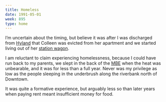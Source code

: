 ```yaml
---
title: Homeless
date: 1991-05-01
week: 895
type: home
---
```


I’m uncertain about the timing, but believe it was after I was discharged from [Hyland](/history/events/1991-hyland/) that Colleen was evicted from her apartment and we started living out of her [station wagon](https://www.dodge-wiki.com/wiki/Plymouth_Reliant).

I am reluctant to claim experiencing homelessness, because I could have run back to my parents, we slept in the back of the [MBE](/history/events/1988-mbe/) when the heat was unbearable, and it was for less than a full year. Never was my privilege as low as the people sleeping in the underbrush along the riverbank north of Downtown.

It was quite a formative experience, but arguably less so than later years when paying rent meant insufficient money for food.
